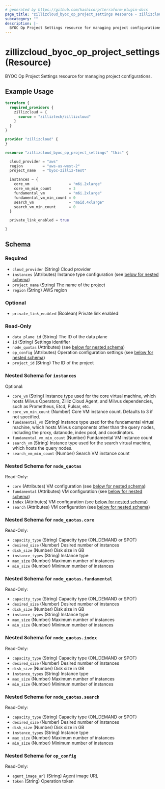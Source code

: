 ```yaml
---
# generated by https://github.com/hashicorp/terraform-plugin-docs
page_title: "zillizcloud_byoc_op_project_settings Resource - zillizcloud"
subcategory: ""
description: |-
  BYOC Op Project Settings resource for managing project configurations.
---
```


# zillizcloud_byoc_op_project_settings (Resource)

BYOC Op Project Settings resource for managing project configurations.

## Example Usage

```terraform
terraform {
  required_providers {
    zillizcloud = {
      source = "zilliztech/zillizcloud"
    }
  }
}

provider "zillizcloud" {
}

resource "zillizcloud_byoc_op_project_settings" "this" {

  cloud_provider = "aws"
  region         = "aws-us-west-2"
  project_name   = "byoc-zilliz-test"

  instances = {
    core_vm                  = "m6i.2xlarge"
    core_vm_min_count        = 3
    fundamental_vm           = "m6i.2xlarge"
    fundamental_vm_min_count = 0
    search_vm                = "m6id.4xlarge"
    search_vm_min_count      = 0
  }

  private_link_enabled = true

}
```

<!-- schema generated by tfplugindocs -->
## Schema

### Required

- `cloud_provider` (String) Cloud provider
- `instances` (Attributes) Instance type configuration (see [below for nested schema](#nestedatt--instances))
- `project_name` (String) The name of the project
- `region` (String) AWS region

### Optional

- `private_link_enabled` (Boolean) Private link enabled

### Read-Only

- `data_plane_id` (String) The ID of the data plane
- `id` (String) Settings identifier
- `node_quotas` (Attributes) (see [below for nested schema](#nestedatt--node_quotas))
- `op_config` (Attributes) Operation configuration settings (see [below for nested schema](#nestedatt--op_config))
- `project_id` (String) The ID of the project

<a id="nestedatt--instances"></a>
### Nested Schema for `instances`

Optional:

- `core_vm` (String) Instance type used for the core virtual machine, which hosts Milvus Operators, Zilliz Cloud Agent, and Milvus dependencies, such as Prometheus, Etcd, Pulsar, etc.
- `core_vm_min_count` (Number) Core VM instance count. Defaults to 3 if not specified.
- `fundamental_vm` (String) Instance type used for the fundamental virtual machine, which hosts Milvus components other than the query nodes, including the proxy, datanode, index pool, and coordinators.
- `fundamental_vm_min_count` (Number) Fundamental VM instance count
- `search_vm` (String) Instance type used for the search virtual machine, which hosts the query nodes.
- `search_vm_min_count` (Number) Search VM instance count


<a id="nestedatt--node_quotas"></a>
### Nested Schema for `node_quotas`

Read-Only:

- `core` (Attributes) VM configuration (see [below for nested schema](#nestedatt--node_quotas--core))
- `fundamental` (Attributes) VM configuration (see [below for nested schema](#nestedatt--node_quotas--fundamental))
- `index` (Attributes) VM configuration (see [below for nested schema](#nestedatt--node_quotas--index))
- `search` (Attributes) VM configuration (see [below for nested schema](#nestedatt--node_quotas--search))

<a id="nestedatt--node_quotas--core"></a>
### Nested Schema for `node_quotas.core`

Read-Only:

- `capacity_type` (String) Capacity type (ON_DEMAND or SPOT)
- `desired_size` (Number) Desired number of instances
- `disk_size` (Number) Disk size in GB
- `instance_types` (String) Instance type
- `max_size` (Number) Maximum number of instances
- `min_size` (Number) Minimum number of instances


<a id="nestedatt--node_quotas--fundamental"></a>
### Nested Schema for `node_quotas.fundamental`

Read-Only:

- `capacity_type` (String) Capacity type (ON_DEMAND or SPOT)
- `desired_size` (Number) Desired number of instances
- `disk_size` (Number) Disk size in GB
- `instance_types` (String) Instance type
- `max_size` (Number) Maximum number of instances
- `min_size` (Number) Minimum number of instances


<a id="nestedatt--node_quotas--index"></a>
### Nested Schema for `node_quotas.index`

Read-Only:

- `capacity_type` (String) Capacity type (ON_DEMAND or SPOT)
- `desired_size` (Number) Desired number of instances
- `disk_size` (Number) Disk size in GB
- `instance_types` (String) Instance type
- `max_size` (Number) Maximum number of instances
- `min_size` (Number) Minimum number of instances


<a id="nestedatt--node_quotas--search"></a>
### Nested Schema for `node_quotas.search`

Read-Only:

- `capacity_type` (String) Capacity type (ON_DEMAND or SPOT)
- `desired_size` (Number) Desired number of instances
- `disk_size` (Number) Disk size in GB
- `instance_types` (String) Instance type
- `max_size` (Number) Maximum number of instances
- `min_size` (Number) Minimum number of instances



<a id="nestedatt--op_config"></a>
### Nested Schema for `op_config`

Read-Only:

- `agent_image_url` (String) Agent image URL
- `token` (String) Operation token
